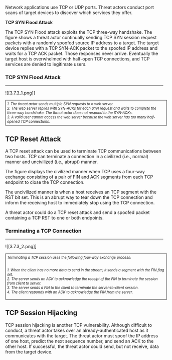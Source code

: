 Network applications use TCP or UDP ports. Threat actors conduct port scans of target devices to discover which services they offer.

**TCP SYN Flood Attack**

The TCP SYN Flood attack exploits the TCP three-way handshake. The figure shows a threat actor continually sending TCP SYN session request packets with a randomly spoofed source IP address to a target. The target device replies with a TCP SYN-ACK packet to the spoofed IP address and waits for a TCP ACK packet. Those responses never arrive. Eventually the target host is overwhelmed with half-open TCP connections, and TCP services are denied to legitimate users.

### TCP SYN Flood Attack
---
![[3.7.3_1.png]]
<div style="width: 100%; font-style: italic; font-size: .8em; border: solid grey 2px; padding: 4px;">
1. The threat actor sends multiple SYN requests to a web server.
<br/>2. The web server replies with SYN-ACKs for each SYN request and waits to complete the three-way handshake. The threat actor does not respond to the SYN-ACKs.
<br/>3. A valid user cannot access the web server because the web server has too many half-opened TCP connections.
</div>

**TCP Reset Attack**
---
A TCP reset attack can be used to terminate TCP communications between two hosts. TCP can terminate a connection in a civilized (i.e., normal) manner and uncivilized (i.e., abrupt) manner.

The figure displays the civilized manner when TCP uses a four-way exchange consisting of a pair of FIN and ACK segments from each TCP endpoint to close the TCP connection.

The uncivilized manner is when a host receives an TCP segment with the RST bit set. This is an abrupt way to tear down the TCP connection and inform the receiving host to immediately stop using the TCP connection.

A threat actor could do a TCP reset attack and send a spoofed packet containing a TCP RST to one or both endpoints.

### Terminating a TCP Connection
---
![[3.7.3_2.png]]
<div style="width: 100%; font-style: italic; font-size: .8em; border: solid grey 2px; padding: 4px;">
Terminating a TCP session uses the following four-way exchange process:

<br/>1. When the client has no more data to send in the stream, it sends a segment with the FIN flag set.
<br/>2. The server sends an ACK to acknowledge the receipt of the FIN to terminate the session from client to server.
<br/>3. The server sends a FIN to the client to terminate the server-to-client session.
<br/>4. The client responds with an ACK to acknowledge the FIN from the server.
</div>

**TCP Session Hijacking**
---
TCP session hijacking is another TCP vulnerability. Although difficult to conduct, a threat actor takes over an already-authenticated host as it communicates with the target. The threat actor must spoof the IP address of one host, predict the next sequence number, and send an ACK to the other host. If successful, the threat actor could send, but not receive, data from the target device.